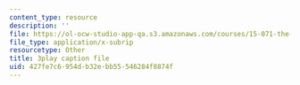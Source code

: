 ```yaml
---
content_type: resource
description: ''
file: https://ol-ocw-studio-app-qa.s3.amazonaws.com/courses/15-071-the-analytics-edge-spring-2017/427fe7c6954db32ebb55546284f8874f_Cks6Wn29TLg.srt
file_type: application/x-subrip
resourcetype: Other
title: 3play caption file
uid: 427fe7c6-954d-b32e-bb55-546284f8874f
---
```

